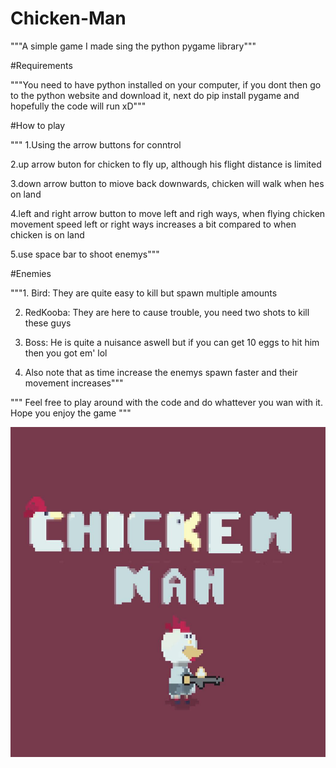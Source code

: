 # Chicken-Man
"""A simple game I made sing the python pygame library"""

#Requirements

"""You need to have python installed on your computer, if you dont then go to the python website and download it, next do pip install pygame
 and hopefully the code will run xD"""
 
 #How to play
 
""" 1.Using the arrow buttons for conntrol

2.up arrow buton for chicken to fly up, although his flight distance is limited

3.down arrow button to miove back downwards, chicken will walk when hes on land

4.left and right arrow button to move left and righ ways, when flying chicken movement speed left or right ways increases a bit compared to when chicken is on land

5.use space bar to shoot enemys"""

#Enemies

"""1. Bird: They are quite easy to kill but spawn multiple amounts

2. RedKooba: They are here to cause trouble, you need two shots to kill these guys

3. Boss: He is quite a nuisance aswell but if you can get 10 eggs to hit him then you got em' lol
 
4. Also note that as time increase the enemys spawn faster and their movement increases"""


""" Feel free to play around with the code and do whattever you wan with it. Hope you enjoy the game """

![](https://github.com/Cprime50/Chicken-Man/blob/master/chicken-man.jpg)
